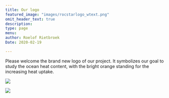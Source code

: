 ```yaml
---
title: Our logo
featured_image: "images/rocstarlogo_wtext.png"
omit_header_text: true
description: 
type: page
menu: 
author: Roelof Rietbroek
Date: 2020-02-19

---
```



Please welcome the brand new logo of our project. 
It symbolizes our goal to study the ocean heat content, with the bright orange standing for the increasing heat uptake.

![](/images/rocstarlogo_wtext.png)

![](/images/rocstarlogo_orange.png)


